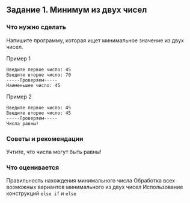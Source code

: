 ﻿## Задание 1. Минимум из двух чисел
### Что нужно сделать
Напишите программу, которая ищет минимальное значение из двух чисел.

Пример 1

```
Введите первое число: 45 
Введите второе число: 70 
-----Проверяем----- 
Наименьшее число: 45
```

Пример 2

```
Введите первое число: 45 
Введите второе число: 45 
-----Проверяем----- 
Числа равны!
```

### Советы и рекомендации
Учтите, что числа могут быть равны!

### Что оценивается
Правильность нахождения минимального числа
Обработка всех возможных вариантов минимального из двух чисел
Использование конструкций `else if` и `else`